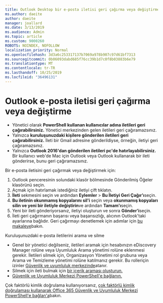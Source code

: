 ```yaml
---
title: Outlook Desktop bir e-posta iletisi geri çağırma veya değiştirme
ms.author: daeite
author: daeite
manager: joallard
ms.date: 3/13/2019
ms.audience: Admin
ms.topic: article
ms.custom: 9000260
ROBOTS: NOINDEX, NOFOLLOW
localization_priority: Normal
ms.openlocfilehash: 3d3a6c253317137b7069a978b907c97d61bf7313
ms.sourcegitcommit: 0b06093dabd685f76cc39b1d7c0f8b03883b6e79
ms.translationtype: MT
ms.contentlocale: tr-TR
ms.lasthandoff: 10/25/2019
ms.locfileid: "36496131"
---
```

# <a name="recall-or-replace-an-outlook-email-message"></a>Outlook e-posta iletisi geri çağırma veya değiştirme

- Yönetici olarak **PowerShell kullanan kullanıcılar adına iletileri geri çağırabilirsiniz.** Yönetici merkezinden gelen iletileri geri çağıramazsınız.
- Yalnızca **kuruluşunuzdaki kişilere gönderilen iletileri geri çağırabilirsiniz.** İleti bir Gmail adresine gönderildiyse, örneğin, iletiyi geri çağıramazsınız.
- Yalnızca **Outlook 2016'dan gönderilen iletileri pc'de hatırlayabilirsiniz.** Bir kullanıcı web'de Mac için Outlook veya Outlook kullanarak bir ileti gönderirse, bunu geri çağıramazsınız.

Bir e-posta iletisini geri çağırmak veya değiştirmek için:

1. Outlook penceresinin solundaki klasör bölmesinde Gönderilmiş Öğeler klasörünü seçin.
1. Açmak için hatırlamak istediğiniz iletiyi çift tıklatın.
1. **İleti** sekmesini seçin ve ardından **Eylemler** > **Bu İletiyi Geri Çağır'ı**seçin.
1. **Bu iletinin okunmamış kopyalarını sil'i** seçin veya **okunmamış kopyaları silin ve yeni bir iletiyle değiştirin**ve ardından **Tamam'ı**seçin.
1. Yeni bir ileti gönderiyorsanız, iletiyi oluşturun ve sonra **Gönder'i**seçin.
1. İleti geri çağırmanın başarısı veya başarısızlığı, alıcının Outlook'taki ayarlarına bağlıdır. Geri çağırmayı denetlemek için adımlar için [bu makaleye](https://support.office.com/article/35027f88-d655-4554-b4f8-6c0729a723a0)bakın.

Kuruluşunuzdaki e-posta iletilerini arama ve silme

- Genel bir yönetici değilseniz, iletileri aramak için hesabınızın eDiscovery Manager rolüne veya Uyumluluk Arama yönetimi rolüne eklenmesi gerekir. İletileri silmek için, Organizasyon Yönetimi rol grubuna veya Arama ve Temizleme yönetimi rolüne katılmanız gerekir. Bu rolleriçin izinler [Güvenlik ve uyumluluk merkezinde](https://go.microsoft.com/fwlink/?linkid=2083731)atanır.
- Silmek için ileti bulmak için [bir içerik araması oluşturun.](https://docs.microsoft.com/office365/securitycompliance/content-search)
- [Güvenlik ve Uyumluluk Merkezi PowerShell'e bağlanın.](https://docs.microsoft.com/powershell/exchange/office-365-scc/connect-to-scc-powershell/connect-to-scc-powershell?view=exchange-ps)

Çok faktörlü kimlik doğrulama kullanıyorsanız, [çok faktörlü kimlik doğrulaması kullanarak Office 365 Güvenlik ve Uyumluluk Merkezi PowerShell'e bağlan'a](https://docs.microsoft.com/powershell/exchange/office-365-scc/connect-to-scc-powershell/mfa-connect-to-scc-powershell?view=exchange-ps)bakın.